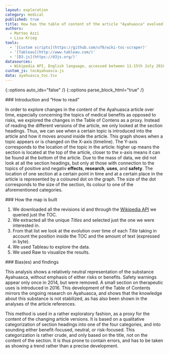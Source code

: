 ```yaml
---
layout: exploration
category: medical
published: true
title: How has the table of content of the article "Ayahuasca" evolved?
authors:
  - Matteo Azzi
  - Lisa Krieg
tools:
  - '[Custom scripts](https://github.com/uf0/wiki-toc-scraper)'
  - '[Tableau](http://www.tableau.com/)'
  - '[D3.js](https://d3js.org/)'
datasources:
  - Wikipedia API, English language, accessed between 11-15th July 2016
custom_js: tocAyahuasca.js
data: ayahuasca_toc.tsv
---
```

{::options auto_ids="false" /}
{::options parse_block_html="true" /}
<div class="intro">
### Introduction and “How to read”

In order to explore changes in the content of the Ayahuasca article over time, especially concerning the topics of medical benefits as opposed to risks, we explored the changes in the Table of Contens as a proxy. Instead of reading the different versions of the article, we only looked at the section headings. Thus, we can see when a certain topic is introduced into the article and how it moves around inside the article.
This graph shows when a topic appears or is changed on the X-axis (timeline). The Y-axis corresponds to the location of the topic in the article: higher up means the section is located at the top of the article, closer to the x-axis means it can be found at the bottom of the article.
Due to the mass of data, we did not look at all the section headings, but only at those with connection to the topics of positive and negativ **effects**, **research**, **uses**, and **safety**. The location of one section at a certain point in time and at a certain place in the article is represented by a coloured dot on the graph. The size of the dot corresponds to the size of the section, its colour to one of the aforementioned categories.
</div>

<div class="protocol">
### How the map is built

1. We downloaded all the revisions id and through the [Wikipedia API](https://en.wikipedia.org/w/api.php?action=help&modules=parse) we queried just the TOC.
2. We extracted all the unique _Titles_ and selected just the one we were interested in.
3. From that list we look at the evolution over time of each _Title_ taking in account the position inside the TOC and the amount of text (expressed in byte).
4. We used Tableau to explore the data.
5. We used Raw to visualize the results.

</div>

<div class="findings">
### Bias(es) and findings

This analysis shows a relatively neutral representation of the substance Ayahuasca, without emphasis of either risks or benefits. Safety warnings appear only once in 2014, but were removed. A small section on therapeutic uses is introduced in 2016. This development of the Table of Contents mirrors the ongoing research on Ayahuasca, and shows that the knowledge about this substance is not stabilized, as has also been shown in the analyses of the article references.

This method is used in a rather exploratory fashion, as a proxy for the content of the changing article versions. It is based on a qualitative categorization of section headings into one of the four categories, and into sounding either benefit-focused, neutral, or risk-focused. This categorization is rather crude, and only based on the title, not on the content of the section. It is thus prone to contain errors, and has to be taken as showing a trend rather than a precise development.
</div>
